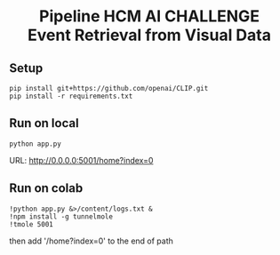 <h1><center>Pipeline HCM AI CHALLENGE <br> Event Retrieval from Visual Data</center></h1>

## Setup 
```
pip install git+https://github.com/openai/CLIP.git
pip install -r requirements.txt
```

## Run on local
```
python app.py
```

URL: http://0.0.0.0:5001/home?index=0

## Run on colab
```
!python app.py &>/content/logs.txt &
!npm install -g tunnelmole
!tmole 5001
```

then add '/home?index=0' to the end of path
